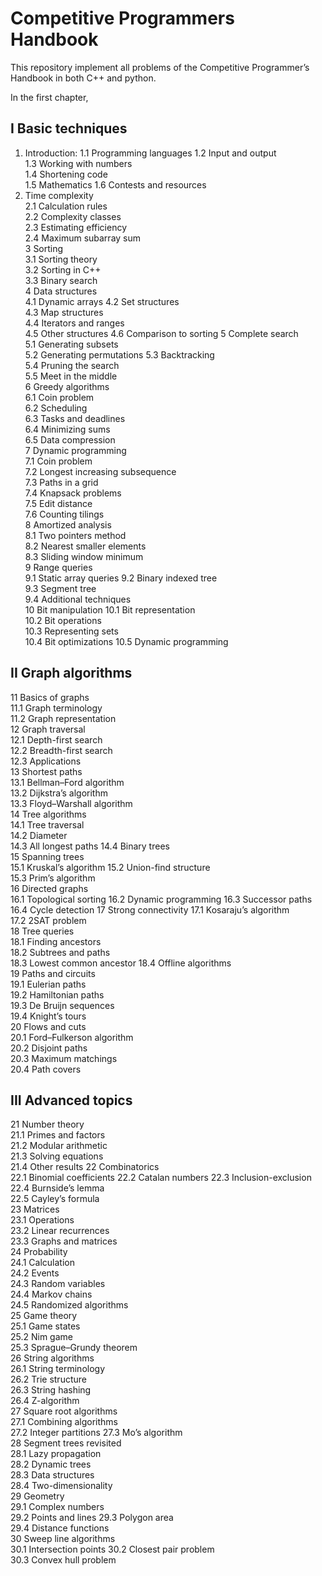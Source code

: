 # Competitive Programmers Handbook
This repository implement all problems of the Competitive Programmer’s Handbook in both C++ and python.

In the first chapter, 


## I Basic techniques  
1. Introduction:
  1.1 Programming languages 
  1.2 Input and output  
    1.3 Working with numbers  
    1.4 Shortening code  
    1.5 Mathematics 
  1.6 Contests and resources  
2. Time complexity  
    2.1 Calculation rules  
    2.2 Complexity classes  
    2.3 Estimating efficiency  
    2.4 Maximum subarray sum  
3 Sorting  
    3.1 Sorting theory  
    3.2 Sorting in C++  
    3.3 Binary search  
4 Data structures  
    4.1 Dynamic arrays 
    4.2 Set structures  
    4.3 Map structures  
    4.4 Iterators and ranges  
    4.5 Other structures 
    4.6 Comparison to sorting 
5 Complete search  
    5.1 Generating subsets  
    5.2 Generating permutations 
    5.3 Backtracking  
    5.4 Pruning the search  
    5.5 Meet in the middle  
6 Greedy algorithms  
    6.1 Coin problem  
    6.2 Scheduling  
    6.3 Tasks and deadlines  
    6.4 Minimizing sums  
    6.5 Data compression  
7 Dynamic programming  
    7.1 Coin problem  
    7.2 Longest increasing subsequence  
    7.3 Paths in a grid  
    7.4 Knapsack problems  
    7.5 Edit distance  
    7.6 Counting tilings  
8 Amortized analysis  
    8.1 Two pointers method  
    8.2 Nearest smaller elements  
    8.3 Sliding window minimum  
9 Range queries  
    9.1 Static array queries 
    9.2 Binary indexed tree  
    9.3 Segment tree  
    9.4 Additional techniques  
10 Bit manipulation 
    10.1 Bit representation  
    10.2 Bit operations  
    10.3 Representing sets  
    10.4 Bit optimizations 
    10.5 Dynamic programming 

## II Graph algorithms  
11 Basics of graphs  
    11.1 Graph terminology  
    11.2 Graph representation  
12 Graph traversal  
    12.1 Depth-first search  
    12.2 Breadth-first search  
    12.3 Applications  
13 Shortest paths  
    13.1 Bellman–Ford algorithm  
    13.2 Dijkstra’s algorithm  
    13.3 Floyd–Warshall algorithm  
14 Tree algorithms  
    14.1 Tree traversal  
    14.2 Diameter  
    14.3 All longest paths 
    14.4 Binary trees  
15 Spanning trees  
    15.1 Kruskal’s algorithm 
    15.2 Union-find structure  
    15.3 Prim’s algorithm  
16 Directed graphs  
    16.1 Topological sorting 
    16.2 Dynamic programming 
    16.3 Successor paths  
    16.4 Cycle detection 
17 Strong connectivity 
    17.1 Kosaraju’s algorithm  
    17.2 2SAT problem  
18 Tree queries  
    18.1 Finding ancestors  
    18.2 Subtrees and paths  
    18.3 Lowest common ancestor 
    18.4 Offline algorithms  
19 Paths and circuits  
    19.1 Eulerian paths  
    19.2 Hamiltonian paths  
    19.3 De Bruijn sequences  
    19.4 Knight’s tours  
20 Flows and cuts  
    20.1 Ford–Fulkerson algorithm  
    20.2 Disjoint paths  
    20.3 Maximum matchings  
    20.4 Path covers  

## III Advanced topics  
21 Number theory  
    21.1 Primes and factors  
    21.2 Modular arithmetic  
    21.3 Solving equations  
    21.4 Other results 
22 Combinatorics  
    22.1 Binomial coefficients 
    22.2 Catalan numbers 
    22.3 Inclusion-exclusion  
    22.4 Burnside’s lemma  
    22.5 Cayley’s formula  
23 Matrices  
    23.1 Operations  
    23.2 Linear recurrences  
    23.3 Graphs and matrices  
24 Probability  
    24.1 Calculation  
    24.2 Events  
    24.3 Random variables  
    24.4 Markov chains  
    24.5 Randomized algorithms  
25 Game theory  
    25.1 Game states  
    25.2 Nim game  
    25.3 Sprague–Grundy theorem  
26 String algorithms  
    26.1 String terminology  
    26.2 Trie structure  
    26.3 String hashing  
    26.4 Z-algorithm  
27 Square root algorithms  
    27.1 Combining algorithms  
    27.2 Integer partitions 
    27.3 Mo’s algorithm  
28 Segment trees revisited  
    28.1 Lazy propagation  
    28.2 Dynamic trees  
    28.3 Data structures  
    28.4 Two-dimensionality  
29 Geometry  
    29.1 Complex numbers  
    29.2 Points and lines 
    29.3 Polygon area  
    29.4 Distance functions  
30 Sweep line algorithms  
    30.1 Intersection points 
    30.2 Closest pair problem  
    30.3 Convex hull problem  

    
